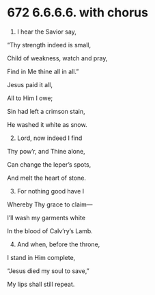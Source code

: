 # 672 6.6.6.6. with chorus

1.  I hear the Savior say,

“Thy strength indeed is small,

Child of weakness, watch and pray,

Find in Me thine all in all.”

Jesus paid it all,

All to Him I owe;

Sin had left a crimson stain,

He washed it white as snow.

2.  Lord, now indeed I find

Thy pow’r, and Thine alone,

Can change the leper’s spots,

And melt the heart of stone.

3.  For nothing good have I

Whereby Thy grace to claim—

I’ll wash my garments white

In the blood of Calv’ry’s Lamb.

4.  And when, before the throne,

I stand in Him complete,

“Jesus died my soul to save,”

My lips shall still repeat.

